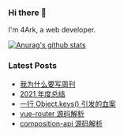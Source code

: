 ### Hi there 👋

I'm 4Ark, a web developer.

[![Anurag's github stats](https://github-readme-stats.vercel.app/api?username=gd4ark)](https://github.com/anuraghazra/github-readme-stats)

### Latest Posts

<!-- BLOG-POST-LIST:START -->
- [我为什么要写周刊](https://4ark.me/post/weekly-idea.html)
- [2021 年度总结](https://4ark.me/post/2021-summary.html)
- [一行 Object.keys&lpar;&rpar; 引发的血案](https://4ark.me/post/how-object-keys-work.html)
- [vue-router 源码解析](https://4ark.me/post/vue-router-score-code.html)
- [composition-api 源码解析](https://4ark.me/post/composition-api-score-code.html)
<!-- BLOG-POST-LIST:END -->
